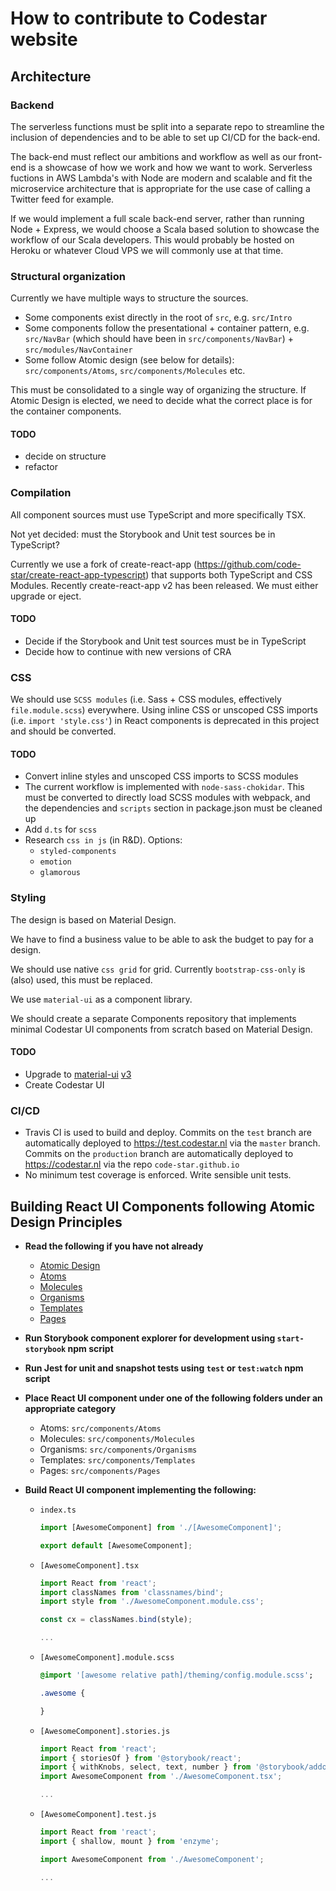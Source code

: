 # How to contribute to Codestar website

## Architecture

### Backend

The serverless functions must be split into a separate repo to streamline the inclusion of dependencies and to be able to set up CI/CD for the back-end.

The back-end must reflect our ambitions and workflow as well as our front-end is a showcase of how we work and how we want to work. Serverless fuctions in AWS Lambda's with Node are modern and scalable and fit the microservice architecture that is appropriate for the use case of calling a Twitter feed for example.

If we would implement a full scale back-end server, rather than running Node + Express, we would choose a Scala based solution to showcase the workflow of our Scala developers. This would probably be hosted on Heroku or whatever Cloud VPS we will commonly use at that time.

### Structural organization

Currently we have multiple ways to structure the sources.

* Some components exist directly in the root of `src`, e.g. `src/Intro`
* Some components follow the presentational + container pattern, e.g. `src/NavBar` (which should have been in `src/components/NavBar`) + `src/modules/NavContainer`
* Some follow Atomic design (see below for details): `src/components/Atoms`, `src/components/Molecules` etc.

This must be consolidated to a single way of organizing the structure. If Atomic Design is elected, we need to decide what the correct place is for the container components.

#### TODO

* decide on structure
* refactor

### Compilation

All component sources must use TypeScript and more specifically TSX.

Not yet decided: must the Storybook and Unit test sources be in TypeScript?

Currently we use a fork of create-react-app (https://github.com/code-star/create-react-app-typescript) that supports both TypeScript and CSS Modules. Recently create-react-app v2 has been released. We must either upgrade or eject.

#### TODO

* Decide if the Storybook and Unit test sources must be in TypeScript
* Decide how to continue with new versions of CRA

### CSS

We should use `SCSS modules` (i.e. Sass + CSS modules, effectively `file.module.scss`) everywhere. Using inline CSS or unscoped CSS imports (i.e. `import 'style.css'`) in React components is deprecated in this project and should be converted.

#### TODO
* Convert inline styles and unscoped CSS imports to SCSS modules
* The current workflow is implemented with `node-sass-chokidar`. This must be converted to directly load SCSS modules with webpack, and the dependencies and `scripts` section in package.json must be cleaned up
* Add `d.ts` for `scss`
* Research `css in js` (in R&D). Options:
  * `styled-components`
  * `emotion`
  * `glamorous`

### Styling

The design is based on Material Design.

We have to find a business value to be able to ask the budget to pay for a design.

We should use native `css grid` for grid. Currently `bootstrap-css-only` is (also) used, this must be replaced.

We use `material-ui` as a component library.

We should create a separate Components repository that implements minimal Codestar UI components from scratch based on Material Design.

#### TODO
* Upgrade to [material-ui](https://material-ui.com/) [v3](https://github.com/mui-org/material-ui/releases)
* Create Codestar UI

### CI/CD

* Travis CI is used to build and deploy. Commits on the `test` branch are automatically deployed to https://test.codestar.nl via the `master` branch. Commits on the `production` branch are automatically deployed to https://codestar.nl via the repo `code-star.github.io`
* No minimum test coverage is enforced. Write sensible unit tests.

## Building React UI Components following Atomic Design Principles

* **Read the following if you have not already**
  * [Atomic Design](http://bradfrost.com/blog/post/atomic-web-design/)
  * [Atoms](http://bradfrost.com/blog/post/atomic-web-design/#atoms)
  * [Molecules](http://bradfrost.com/blog/post/atomic-web-design/#molecules)
  * [Organisms](http://bradfrost.com/blog/post/atomic-web-design/#organisms)
  * [Templates](http://bradfrost.com/blog/post/atomic-web-design/#templates)
  * [Pages](http://bradfrost.com/blog/post/atomic-web-design/#pages)

* **Run Storybook component explorer for development using `start-storybook` npm script**

* **Run Jest for unit and snapshot tests using `test` or `test:watch` npm script**

* **Place React UI component under one of the following folders under an appropriate category**
  * Atoms: `src/components/Atoms`
  * Molecules: `src/components/Molecules`
  * Organisms: `src/components/Organisms`
  * Templates: `src/components/Templates`
  * Pages: `src/components/Pages`

* **Build React UI component implementing the following:**
  * `index.ts`
    ```typescript
    import [AwesomeComponent] from './[AwesomeComponent]';

    export default [AwesomeComponent];
    ```

  * `[AwesomeComponent].tsx`
    ```typescript
    import React from 'react';
    import classNames from 'classnames/bind';
    import style from './AwesomeComponent.module.css';

    const cx = classNames.bind(style);

    ...
    ```

  * `[AwesomeComponent].module.scss`
    ```sass
    @import '[awesome relative path]/theming/config.module.scss';

    .awesome {

    }

    ```

  * `[AwesomeComponent].stories.js`
    ```javascript
    import React from 'react';
    import { storiesOf } from '@storybook/react';
    import { withKnobs, select, text, number } from '@storybook/addon-knobs';
    import AwesomeComponent from './AwesomeComponent.tsx';

    ...
    ```

  * `[AwesomeComponent].test.js`
    ```javascript
    import React from 'react';
    import { shallow, mount } from 'enzyme';

    import AwesomeComponent from './AwesomeComponent';

    ...
    ```
